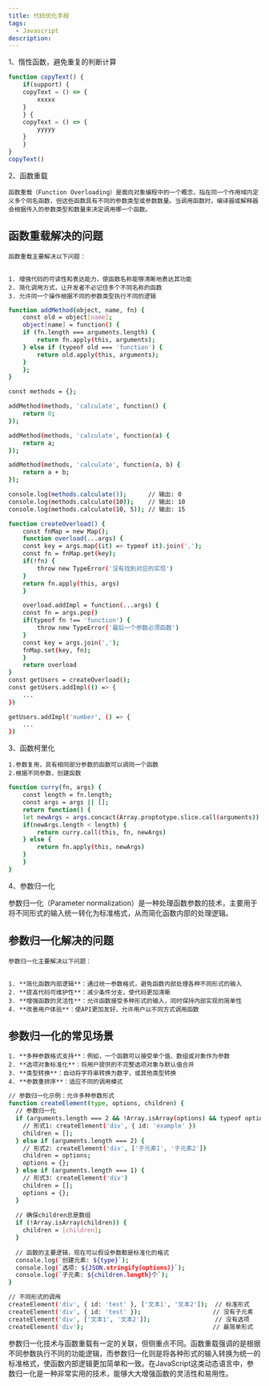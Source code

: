 ```yaml
---
title: 代码优化手段
tags: 
  - Javascript
description:
---
```


1、惰性函数，避免重复的判断计算

```javascript
function copyText() {
    if(support) {
    copyText = () => {
        xxxxx
    }
    } {
    copyText = () => {
        yyyyy
    }
    }
}
copyText()
```


2、函数重载

	函数重载（Function Overloading）是面向对象编程中的一个概念，指在同一个作用域内定义多个同名函数，但这些函数具有不同的参数类型或参数数量。当调用函数时，编译器或解释器会根据传入的参数类型和数量来决定调用哪一个函数。

## 	函数重载解决的问题


	函数重载主要解决以下问题：


	1. 增强代码的可读性和表达能力，使函数名称能够清晰地表达其功能
	2. 简化调用方式，让开发者不必记住多个不同名称的函数
	3. 允许同一个操作根据不同的参数类型执行不同的逻辑

```bash
function addMethod(object, name, fn) {
    const old = object[name];
    object[name] = function() {
    if (fn.length === arguments.length) {
        return fn.apply(this, arguments);
    } else if (typeof old === 'function') {
        return old.apply(this, arguments);
    }
    };
}

const methods = {};

addMethod(methods, 'calculate', function() {
    return 0;
});

addMethod(methods, 'calculate', function(a) {
    return a;
});

addMethod(methods, 'calculate', function(a, b) {
    return a + b;
});

console.log(methods.calculate());      // 输出: 0
console.log(methods.calculate(10));    // 输出: 10
console.log(methods.calculate(10, 5)); // 输出: 15
```


```bash
function createOverload() {
    const fnMap = new Map();
    function overload(...args) {
    const key = args.map((it) => typeof it).join(',');
    const fn = fnMap.get(key);
    if(!fn) {
        throw new TypeError('没有找到对应的实现')
    }
    return fn.apply(this, args)
    }

    overload.addImpl = function(...args) {
    const fn = args.pop()
    if(typeof fn !== 'function') {
        throw new TypeError('最后一个参数必须函数')
    }
    const key = args.join(',');
    fnMap.set(key, fn);
    }
    return overload
}
const getUsers = createOverload();
const getUsers.addImpl(() => {
    ...
})

getUsers.addImpl('number', () => {
    ...
})
```


3、函数柯里化


	1.参数复用，具有相同部分参数的函数可以调同一个函数
	2.根据不同参数，创建函数

```bash
function curry(fn, args) {
    const length = fn.length;
    const args = args || [];
    return function() {
    let newArgs = args.concact(Array.proptotype.slice.call(arguments))
    if(newArgs.length < length) {
        return curry.call(this, fn, newArgs)
    } else {
        return fn.apply(this, newArgs)
    }
    }
}
```


4、参数归一化

参数归一化（Parameter normalization）是一种处理函数参数的技术，主要用于将不同形式的输入统一转化为标准格式，从而简化函数内部的处理逻辑。

## 	参数归一化解决的问题


	参数归一化主要解决以下问题：


	1. **简化函数内部逻辑**：通过统一参数格式，避免函数内部处理各种不同形式的输入
	2. **提高代码可维护性**：减少条件分支，使代码更加清晰
	3. **增强函数的灵活性**：允许函数接受多种形式的输入，同时保持内部实现的简单性
	4. **改善用户体验**：使API更加友好，允许用户以不同方式调用函数

## 	参数归一化的常见场景

	1. **多种参数格式支持**：例如，一个函数可以接受单个值、数组或对象作为参数
	2. **选项对象标准化**：将用户提供的不完整选项对象与默认值合并
	3. **类型转换**：自动将字符串转换为数字，或其他类型转换
	4. **参数重排序**：适应不同的调用模式

```bash
// 参数归一化示例：允许多种参数形式
function createElement(type, options, children) {
  // 参数归一化
  if (arguments.length === 2 && !Array.isArray(options) && typeof options === 'object') {
    // 形式1: createElement('div', { id: 'example' })
    children = [];
  } else if (arguments.length === 2) {
    // 形式2: createElement('div', ['子元素1', '子元素2'])
    children = options;
    options = {};
  } else if (arguments.length === 1) {
    // 形式3: createElement('div')
    children = [];
    options = {};
  }
  
  // 确保children总是数组
  if (!Array.isArray(children)) {
    children = [children];
  }
  
  // 函数的主要逻辑，现在可以假设参数都是标准化的格式
  console.log(`创建元素: ${type}`);
  console.log(`选项: ${JSON.stringify(options)}`);
  console.log(`子元素: ${children.length}个`);
}

// 不同形式的调用
createElement('div', { id: 'test' }, ['文本1', '文本2']);  // 标准形式
createElement('div', { id: 'test' });                    // 没有子元素
createElement('div', ['文本1', '文本2']);                  // 没有选项
createElement('div');                                    // 最简单形式
```
参数归一化技术与函数重载有一定的关联，但侧重点不同。函数重载强调的是根据不同参数执行不同的功能逻辑，而参数归一化则是将各种形式的输入转换为统一的标准格式，使函数内部逻辑更加简单和一致。在JavaScript这类动态语言中，参数归一化是一种非常实用的技术，能够大大增强函数的灵活性和易用性。
